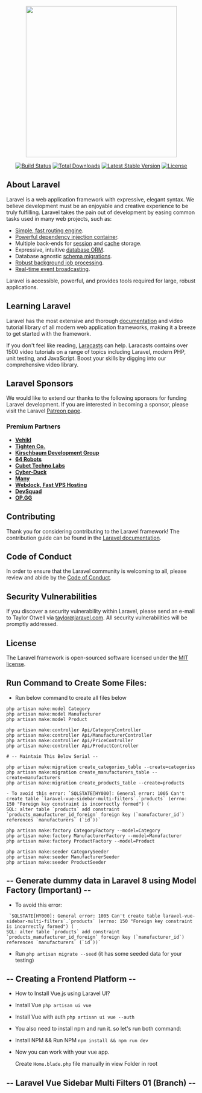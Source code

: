 <p align="center"><a href="https://laravel.com" target="_blank"><img src="https://raw.githubusercontent.com/laravel/art/master/logo-lockup/5%20SVG/2%20CMYK/1%20Full%20Color/laravel-logolockup-cmyk-red.svg" width="400"></a></p>

<p align="center">
<a href="https://travis-ci.org/laravel/framework"><img src="https://travis-ci.org/laravel/framework.svg" alt="Build Status"></a>
<a href="https://packagist.org/packages/laravel/framework"><img src="https://poser.pugx.org/laravel/framework/d/total.svg" alt="Total Downloads"></a>
<a href="https://packagist.org/packages/laravel/framework"><img src="https://poser.pugx.org/laravel/framework/v/stable.svg" alt="Latest Stable Version"></a>
<a href="https://packagist.org/packages/laravel/framework"><img src="https://poser.pugx.org/laravel/framework/license.svg" alt="License"></a>
</p>

## About Laravel

Laravel is a web application framework with expressive, elegant syntax. We believe development must be an enjoyable and creative experience to be truly fulfilling. Laravel takes the pain out of development by easing common tasks used in many web projects, such as:

- [Simple, fast routing engine](https://laravel.com/docs/routing).
- [Powerful dependency injection container](https://laravel.com/docs/container).
- Multiple back-ends for [session](https://laravel.com/docs/session) and [cache](https://laravel.com/docs/cache) storage.
- Expressive, intuitive [database ORM](https://laravel.com/docs/eloquent).
- Database agnostic [schema migrations](https://laravel.com/docs/migrations).
- [Robust background job processing](https://laravel.com/docs/queues).
- [Real-time event broadcasting](https://laravel.com/docs/broadcasting).

Laravel is accessible, powerful, and provides tools required for large, robust applications.

## Learning Laravel

Laravel has the most extensive and thorough [documentation](https://laravel.com/docs) and video tutorial library of all modern web application frameworks, making it a breeze to get started with the framework.

If you don't feel like reading, [Laracasts](https://laracasts.com) can help. Laracasts contains over 1500 video tutorials on a range of topics including Laravel, modern PHP, unit testing, and JavaScript. Boost your skills by digging into our comprehensive video library.

## Laravel Sponsors

We would like to extend our thanks to the following sponsors for funding Laravel development. If you are interested in becoming a sponsor, please visit the Laravel [Patreon page](https://patreon.com/taylorotwell).

### Premium Partners

- **[Vehikl](https://vehikl.com/)**
- **[Tighten Co.](https://tighten.co)**
- **[Kirschbaum Development Group](https://kirschbaumdevelopment.com)**
- **[64 Robots](https://64robots.com)**
- **[Cubet Techno Labs](https://cubettech.com)**
- **[Cyber-Duck](https://cyber-duck.co.uk)**
- **[Many](https://www.many.co.uk)**
- **[Webdock, Fast VPS Hosting](https://www.webdock.io/en)**
- **[DevSquad](https://devsquad.com)**
- **[OP.GG](https://op.gg)**

## Contributing

Thank you for considering contributing to the Laravel framework! The contribution guide can be found in the [Laravel documentation](https://laravel.com/docs/contributions).

## Code of Conduct

In order to ensure that the Laravel community is welcoming to all, please review and abide by the [Code of Conduct](https://laravel.com/docs/contributions#code-of-conduct).

## Security Vulnerabilities

If you discover a security vulnerability within Laravel, please send an e-mail to Taylor Otwell via [taylor@laravel.com](mailto:taylor@laravel.com). All security vulnerabilities will be promptly addressed.

## License

The Laravel framework is open-sourced software licensed under the [MIT license](https://opensource.org/licenses/MIT).


## Run Command to Create Some Files:

- Run below command to create all files below

```
php artisan make:model Category
php artisan make:model Manufacturer
php artisan make:model Product

php artisan make:controller Api/CategoryController
php artisan make:controller Api/ManufacturerController
php artisan make:controller Api/PriceController
php artisan make:controller Api/ProductController

# -- Maintain This Below Serial -- 

php artisan make:migration create_categories_table --create=categories
php artisan make:migration create_manufacturers_table --create=manufacturers
php artisan make:migration create_products_table --create=products

- To avoid this error: `SQLSTATE[HY000]: General error: 1005 Can't create table `laravel-vue-sidebar-multi-filters`.`products` (errno: 150 "Foreign key constraint is incorrectly formed") (
SQL: alter table `products` add constraint `products_manufacturer_id_foreign` foreign key (`manufacturer_id`) references `manufacturers` (`id`))`

php artisan make:factory CategoryFactory --model=Category
php artisan make:factory ManufacturerFactory --model=Manufacturer
php artisan make:factory ProductFactory --model=Product

php artisan make:seeder CategorySeeder
php artisan make:seeder ManufacturerSeeder
php artisan make:seeder ProductSeeder
``` 

## -- Generate dummy data in Laravel 8 using Model Factory (Important) -- 
- To avoid this error:
```
 `SQLSTATE[HY000]: General error: 1005 Can't create table laravel-vue-sidebar-multi-filters`.`products` (errno: 150 "Foreign key constraint is incorrectly formed") (
SQL: alter table `products` add constraint `products_manufacturer_id_foreign` foreign key (`manufacturer_id`) references `manufacturers` (`id`))`
```
- Run `php artisan migrate --seed` (it has some seeded data for your testing)


## -- Creating a Frontend Platform --
- How to Install Vue.js using Laravel UI?

- Install Vue
  `php artisan ui vue`

- Install Vue with auth
  `php artisan ui vue --auth`

- You also need to install npm and run it. so let's run both command:
- Install NPM && Run NPM
  `npm install && npm run dev`

- Now you can work with your vue app.

  Create `Home.blade.php` file manually in view Folder in root 

## -- Laravel Vue Sidebar Multi Filters 01 (Branch) --
